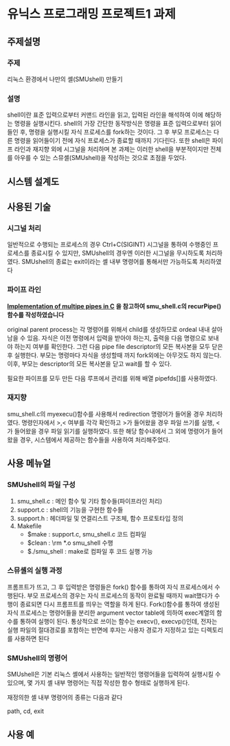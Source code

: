 # 유닉스 프로그래밍 프로젝트1 과제

## 주제설명

### 주제

리눅스 환경에서 나만의 셸(SMUshell) 만들기

### 설명

shell이란 표준 입력으로부터 커맨드 라인을 읽고, 입력된 라인을 해석하여 이에 해당하는 명령을 실행시킨다. shell의 가장 간단한 동작방식은 명령을 표준 입력으로부터 읽어들인 후, 명령을 실행시킬 자식 프로세스를 fork하는 것이다. 그 후 부모 프로세스는 다른 명령을 읽어들이기 전에 자식 프로세스가 종료할 때까지 기다린다. 또한 shell은 파이프 라인과 재지향 외에 시그널을 처리하며 본 과제는 이러한 shell을 부분적이지만 전체를 아우를 수 있는 스뮤셸(SMUshell)을 작성하는 것으로 초점을 두었다.



## 시스템 설계도



## 사용된 기술

### 시그널 처리

일반적으로 수행되는 프로세스의 경우 Ctrl+C(SIGINT) 시그널을 통하여 수행중인 프로세스를 종료시킬 수 있지만,  SMUshell의 경우엔 이러한 시그널을 무시하도록 처리하였다.  SMUshell의 종료는 exit이라는 셸 내부 명령어를 통해서만 가능하도록 처리하였다

### 파이프 라인 

**[Implementation of multipe pipes in C](http://stackoverflow.com/questions/8389033/implementation-of-multiple-pipes-in-c) 을 참고하여 smu_shell.c의 recurPipe()함수를 작성하였습니다**

original parent process는 각 명령어를 위해서 child를 생성하므로 ordeal 내내 살아남을 수 있음. 자식은 이전 명령에서 입력을 받아야 하는지, 출력을 다음 명령으로 보내야 하는지 여부를 확인한다. 그런 다음 pipe file descriptor의 모든 복사본을 모두 닫은 후 실행한다. 부모는 명령마다 자식을 생성할때 까지 fork외에는 아무것도 하지 않는다. 이후, 부모는 descriptor의 모든 복사본을 닫고 wait를 할 수 있다.

필요한 파이프를 모두 만든 다음 루프에서 관리를 위해 배열 pipefds[]를 사용하였다.

### 재지향 

 smu_shell.c의 myexecu()함수를 사용해서 redirection 명령어가 들어올 경우 처리하였다. 명령인자에서 >,< 여부를 각각 확인하고 >가 들어왔을 경우 파일 쓰기를 실행, <가 들어왔을 경우 파일 읽기를 실행하였다. 또한 해당 함수내에서 그 외에 명령어가 들어왔을 경우, 시스템에서 제공하는 함수들을 사용하여 처리해주었다.

## 사용 메뉴얼



### SMUshell의 파일 구성

1. smu_shell.c : 메인 함수 및 기타 함수들(파이프라인 처리)
2. support.c : shell의 기능을 구현한 함수들
3. support.h : 헤더파일 및 연결리스트 구조체, 함수 프로토타입 정의
4. Makefile
   - $make : support.c, smu_shell.c 코드 컴파일
   - $clean : \rm *.o smu_shell 수행
   - $./smu_shell : make로 컴파일 후 코드 실행 가능

### 스뮤셸의 실행 과정

프롬프트가 뜨고, 그 후 입력받은 명령들은 fork()  함수를 통하여 자식 프로세스에서 수행된다. 부모 프로세스의 경우는 자식 프로세스의 동작이 완료될 때까지 wait했다가 수행이 종료되면 다시 프롬프트를 띄우는 역할을 하게 된다. Fork()함수를 통하여 생성된 자식 프로세스는 명령어들을 분리한 argument vector table에 의하여 exec계열의 함수를 통하여 실행이 된다. 통상적으로 쓰이는 함수는 execv(), execvp()인데, 전자는 실행 파일의 절대경로를 포함하는 반면에 후자는 사용자 경로가 지정하고 있는 디렉토리를 사용하면 된다



### SMUshell의 명령어

SMUshell은 기본 리눅스 셸에서 사용하는 일반적인 명령어들을 입력하여 실행시킬 수 있으며, 몇 가지 셸 내부 명령어는 직접 작성한 함수 형태로 실행하게 된다. 

재정의한 셸 내부 명령어의 종류는 다음과 같다

path, cd, exit



## 사용 예

